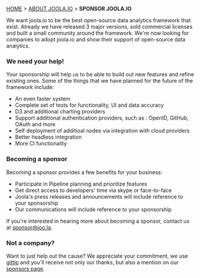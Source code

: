 <a name="top" />

[HOME](Home) > [ABOUT JOOLA.IO](joola.io-overview) > **SPONSOR JOOLA.IO**

We want joola.io to be the best open-source data analytics framework that exist.
Already we have released 3 major versions, sold commercial licenses and built a small community around the framework.
We're now looking for companies to adopt joola.io and show their support of open-source data analytics.

### We need your help!

Your sponsorship will help us to be able to build out new features and refine existing ones.
Some of the things that we have planned for the future of the framework include:

- An even faster system
- Complete set of tests for functionality, UI and data accuracy
- D3 and additional charting providers
- Support additional authentication providers, such as : OpenID, GitHub, OAuth and more
- Self deployment of additioal nodes via integration with cloud providers
- Better headless integration
- More CI functionality

### Becoming a sponsor

Becoming a sponsor provides a few benefits for your business:

- Participate in Pipeline planning and prioritize features
- Get direct access to developers' time via skype or face-to-face
- Joola's press releases and announcements will include reference to your sponsorship
- Our communications will include reference to your sponsorship

If you're interested in hearing more about becoming a sponsor, contact us at sponsor@joo.la.

### Not a company?

Want to just help out the cause? We appreciate your commitment, we use [gittip][gittip] and you'll receive not only our thanks, but also
a mention on our [sponsors page][sponsors].

[gittip]: http://www.gittip.com
[sponsors]: #